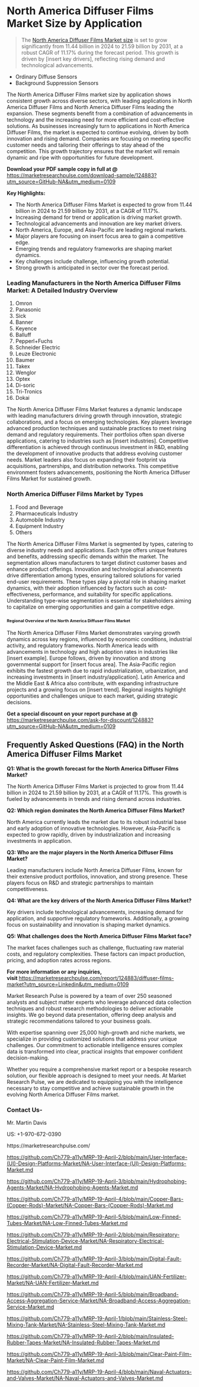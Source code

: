 <h1>North America Diffuser Films Market&nbsp;Size by Application</h1><blockquote><p>The <a href="https://marketresearchpulse.com/download-sample/124883?utm_source=GitHub-NA&amp;utm_medium=0109">North America Diffuser Films Market size</a> is set to grow significantly from 11.44 billion in 2024 to 21.59 billion by 2031, at a robust CAGR of 11.17% during the forecast period. This growth is driven by [insert key drivers], reflecting rising demand and technological advancements.</p></blockquote><ul><li>Ordinary Diffuse Sensors<li> Background Suppression Sensors</li></ul><p>The North America Diffuser Films market size by application shows consistent growth across diverse sectors, with leading applications in North America Diffuser Films and North America Diffuser Films leading the expansion. These segments benefit from a combination of advancements in technology and the increasing need for more efficient and cost-effective solutions. As businesses increasingly turn to applications in North America Diffuser Films, the market is expected to continue evolving, driven by both innovation and rising demand. Companies are focusing on meeting specific customer needs and tailoring their offerings to stay ahead of the competition. This growth trajectory ensures that the market will remain dynamic and ripe with opportunities for future development.</p><p><strong>Download your PDF sample copy in full at @ </strong><a href="https://marketresearchpulse.com/download-sample/124883?utm_source=GitHub-NA&amp;utm_medium=0109">https://marketresearchpulse.com/download-sample/124883?utm_source=GitHub-NA&amp;utm_medium=0109</a></p><p><strong>Key Highlights: </strong></p><ul><li>The North America Diffuser Films Market is expected to grow from 11.44 billion in 2024 to 21.59 billion by 2031, at a CAGR of 11.17%.</li><li>Increasing demand for trend or application is driving market growth.</li><li>Technological advancements and innovation are key market drivers.</li><li>North America, Europe, and Asia-Pacific are leading regional markets.</li><li>Major players are focusing on insert focus area to gain a competitive edge.</li><li>Emerging trends and regulatory frameworks are shaping market dynamics.</li><li>Key challenges include challenge, influencing growth potential.</li><li>Strong growth is anticipated in sector over the forecast period.</li></ul><h3>Leading Manufacturers in the North America Diffuser Films Market: A Detailed Industry Overview</h3><ol><li>Omron</li><li>Panasonic</li><li>Sick</li><li>Banner</li><li>Keyence</li><li>Balluff</li><li>Pepperl+Fuchs</li><li>Schneider Electric</li><li>Leuze Electronic</li><li>Baumer</li><li>Takex</li><li>Wenglor</li><li>Optex</li><li>Di-soric</li><li>Tri-Tronics</li><li>Dokai</li></ol><div class="flex max-w-full flex-col flex-grow"><div class="min-h-8 text-message flex w-full flex-col items-end gap-2 whitespace-normal break-words [.text-message+&amp;]:mt-5" dir="auto" data-message-author-role="assistant" data-message-id="fd8432e4-4910-450d-b182-61b7bfb0a01f" data-message-model-slug="gpt-4o"><div class="flex w-full flex-col gap-1 empty:hidden first:pt-[3px]"><div class="markdown prose w-full break-words dark:prose-invert light"><p>The North America Diffuser Films Market features a dynamic landscape with leading manufacturers driving growth through innovation, strategic collaborations, and a focus on emerging technologies. Key players leverage advanced production techniques and sustainable practices to meet rising demand and regulatory requirements. Their portfolios often span diverse applications, catering to industries such as [insert industries]. Competitive differentiation is achieved through continuous investment in R&amp;D, enabling the development of innovative products that address evolving customer needs. Market leaders also focus on expanding their footprint via acquisitions, partnerships, and distribution networks. This competitive environment fosters advancements, positioning the North America Diffuser Films Market for sustained growth.</p></div></div></div></div><h3>North America Diffuser Films Market by Types</h3><ol><li>Food and Beverage<li> Pharmaceuticals Industry<li> Automobile Industry<li> Equipment Industry<li> Others</li></ol><div class="flex max-w-full flex-col flex-grow"><div class="min-h-8 text-message flex w-full flex-col items-end gap-2 whitespace-normal break-words [.text-message+&amp;]:mt-5" dir="auto" data-message-author-role="assistant" data-message-id="084470be-0bb7-4664-bddf-5156b4f41249" data-message-model-slug="gpt-4o-mini"><div class="flex w-full flex-col gap-1 empty:hidden first:pt-[3px]"><div class="markdown prose w-full break-words dark:prose-invert light"><p>The North America Diffuser Films Market is segmented by types, catering to diverse industry needs and applications. Each type offers unique features and benefits, addressing specific demands within the market. The segmentation allows manufacturers to target distinct customer bases and enhance product offerings. Innovation and technological advancements drive differentiation among types, ensuring tailored solutions for varied end-user requirements. These types play a pivotal role in shaping market dynamics, with their adoption influenced by factors such as cost-effectiveness, performance, and suitability for specific applications. Understanding type-wise segmentation is essential for stakeholders aiming to capitalize on emerging opportunities and gain a competitive edge.</p></div></div></div></div><h3><span style="font-size: 11px;">Regional Overview of the North America Diffuser Films Market</span></h3><div class="flex max-w-full flex-col flex-grow"><div class="min-h-8 text-message flex w-full flex-col items-end gap-2 whitespace-normal break-words [.text-message+&amp;]:mt-5" dir="auto" data-message-author-role="assistant" data-message-id="e9038762-ce64-4e30-91c9-9bd413514231" data-message-model-slug="gpt-4o-mini"><div class="flex w-full flex-col gap-1 empty:hidden first:pt-[3px]"><div class="markdown prose w-full break-words dark:prose-invert light"><p>The North America Diffuser Films Market demonstrates varying growth dynamics across key regions, influenced by economic conditions, industrial activity, and regulatory frameworks. North America leads with advancements in technology and high adoption rates in industries like [insert example]. Europe follows, driven by innovation and strong governmental support for [insert focus area]. The Asia-Pacific region exhibits the fastest growth due to rapid industrialization, urbanization, and increasing investments in [insert industry/application]. Latin America and the Middle East &amp; Africa also contribute, with expanding infrastructure projects and a growing focus on [insert trend]. Regional insights highlight opportunities and challenges unique to each market, guiding strategic decisions.</p></div></div></div></div><p><strong>Get a special discount on your report purchase at @ </strong><a href="https://marketresearchpulse.com/ask-for-discount/124883?utm_source=GitHub-NA&amp;utm_medium=0109">https://marketresearchpulse.com/ask-for-discount/124883?utm_source=GitHub-NA&amp;utm_medium=0109</a></p><h2>Frequently Asked Questions (FAQ) in the North America Diffuser Films Market</h2><p><strong>Q1: What is the growth forecast for the North America Diffuser Films Market?</strong></p><p>The North America Diffuser Films Market is projected to grow from 11.44 billion in 2024 to 21.59 billion by 2031, at a CAGR of 11.17%. This growth is fueled by advancements in trends and rising demand across industries.</p><p><strong>Q2: Which region dominates the North America Diffuser Films Market?</strong></p><p>North America currently leads the market due to its robust industrial base and early adoption of innovative technologies. However, Asia-Pacific is expected to grow rapidly, driven by industrialization and increasing investments in application.</p><p><strong>Q3: Who are the major players in the North America Diffuser Films Market?</strong></p><p>Leading manufacturers include North America Diffuser Films, known for their extensive product portfolios, innovation, and strong presence. These players focus on R&amp;D and strategic partnerships to maintain competitiveness.</p><p><strong>Q4: What are the key drivers of the North America Diffuser Films Market?</strong></p><p>Key drivers include technological advancements, increasing demand for application, and supportive regulatory frameworks. Additionally, a growing focus on sustainability and innovation is shaping market dynamics.</p><p><strong>Q5: What challenges does the North America Diffuser Films Market face?</strong></p><p>The market faces challenges such as challenge, fluctuating raw material costs, and regulatory complexities. These factors can impact production, pricing, and adoption rates across regions.</p><p><strong>For more information or any inquiries, visit&nbsp;</strong><a href="https://marketresearchpulse.com/report/124883/diffuser-films-market?utm_source=Linkedin&utm_medium=0109">https://marketresearchpulse.com/report/124883/diffuser-films-market?utm_source=Linkedin&utm_medium=0109</a></p><p>Market Research Pulse is powered by a team of over 250 seasoned analysts and subject matter experts who leverage advanced data collection techniques and robust research methodologies to deliver actionable insights. We go beyond data presentation, offering deep analysis and strategic recommendations tailored to your business goals.</p><p>With expertise spanning over 25,000 high-growth and niche markets, we specialize in providing customized solutions that address your unique challenges. Our commitment to actionable intelligence ensures complex data is transformed into clear, practical insights that empower confident decision-making.</p><p>Whether you require a comprehensive market report or a bespoke research solution, our flexible approach is designed to meet your needs. At Market Research Pulse, we are dedicated to equipping you with the intelligence necessary to stay competitive and achieve sustainable growth in the evolving North America Diffuser Films market.</p><h3><strong>Contact Us-</strong></h3><p>Mr. Martin Davis</p><p>US: +1-970-672-0390</p><p>https://marketresearchpulse.com/</p><p><a href="https://github.com/Ch779-a11y/MRP-19-April-2/blob/main/User-Interface-(UI)-Design-Platforms-Market/NA-User-Interface-(UI)-Design-Platforms-Market.md">https://github.com/Ch779-a11y/MRP-19-April-2/blob/main/User-Interface-(UI)-Design-Platforms-Market/NA-User-Interface-(UI)-Design-Platforms-Market.md</a></p><p><a href="https://github.com/Ch779-a11y/MRP-19-April-3/blob/main/Hydrophobing-Agents-Market/NA-Hydrophobing-Agents-Market.md">https://github.com/Ch779-a11y/MRP-19-April-3/blob/main/Hydrophobing-Agents-Market/NA-Hydrophobing-Agents-Market.md</a></p><p><a href="https://github.com/Ch779-a11y/MRP-19-April-4/blob/main/Copper-Bars-(Copper-Rods)-Market/NA-Copper-Bars-(Copper-Rods)-Market.md">https://github.com/Ch779-a11y/MRP-19-April-4/blob/main/Copper-Bars-(Copper-Rods)-Market/NA-Copper-Bars-(Copper-Rods)-Market.md</a></p><p><a href="https://github.com/Ch779-a11y/MRP-19-April-5/blob/main/Low-Finned-Tubes-Market/NA-Low-Finned-Tubes-Market.md">https://github.com/Ch779-a11y/MRP-19-April-5/blob/main/Low-Finned-Tubes-Market/NA-Low-Finned-Tubes-Market.md</a></p><p><a href="https://github.com/Ch779-a11y/MRP-19-April-2/blob/main/Respiratory-Electrical-Stimulation-Device-Market/NA-Respiratory-Electrical-Stimulation-Device-Market.md">https://github.com/Ch779-a11y/MRP-19-April-2/blob/main/Respiratory-Electrical-Stimulation-Device-Market/NA-Respiratory-Electrical-Stimulation-Device-Market.md</a></p><p><a href="https://github.com/Ch779-a11y/MRP-19-April-3/blob/main/Digital-Fault-Recorder-Market/NA-Digital-Fault-Recorder-Market.md">https://github.com/Ch779-a11y/MRP-19-April-3/blob/main/Digital-Fault-Recorder-Market/NA-Digital-Fault-Recorder-Market.md</a></p><p><a href="https://github.com/Ch779-a11y/MRP-19-April-4/blob/main/UAN-Fertilizer-Market/NA-UAN-Fertilizer-Market.md">https://github.com/Ch779-a11y/MRP-19-April-4/blob/main/UAN-Fertilizer-Market/NA-UAN-Fertilizer-Market.md</a></p><p><a href="https://github.com/Ch779-a11y/MRP-19-April-5/blob/main/Broadband-Access-Aggregation-Service-Market/NA-Broadband-Access-Aggregation-Service-Market.md">https://github.com/Ch779-a11y/MRP-19-April-5/blob/main/Broadband-Access-Aggregation-Service-Market/NA-Broadband-Access-Aggregation-Service-Market.md</a></p><p><a href="https://github.com/Ch779-a11y/MRP-19-April-1/blob/main/Stainless-Steel-Mixing-Tank-Market/NA-Stainless-Steel-Mixing-Tank-Market.md">https://github.com/Ch779-a11y/MRP-19-April-1/blob/main/Stainless-Steel-Mixing-Tank-Market/NA-Stainless-Steel-Mixing-Tank-Market.md</a></p><p><a href="https://github.com/Ch779-a11y/MRP-19-April-2/blob/main/Insulated-Rubber-Tapes-Market/NA-Insulated-Rubber-Tapes-Market.md">https://github.com/Ch779-a11y/MRP-19-April-2/blob/main/Insulated-Rubber-Tapes-Market/NA-Insulated-Rubber-Tapes-Market.md</a></p><p><a href="https://github.com/Ch779-a11y/MRP-19-April-3/blob/main/Clear-Paint-Film-Market/NA-Clear-Paint-Film-Market.md">https://github.com/Ch779-a11y/MRP-19-April-3/blob/main/Clear-Paint-Film-Market/NA-Clear-Paint-Film-Market.md</a></p><p><a href="https://github.com/Ch779-a11y/MRP-19-April-4/blob/main/Naval-Actuators-and-Valves-Market/NA-Naval-Actuators-and-Valves-Market.md">https://github.com/Ch779-a11y/MRP-19-April-4/blob/main/Naval-Actuators-and-Valves-Market/NA-Naval-Actuators-and-Valves-Market.md</a></p>
